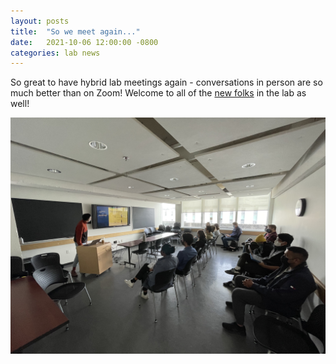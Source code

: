 ```yaml
---
layout: posts
title:  "So we meet again..."
date:   2021-10-06 12:00:00 -0800
categories: lab news
---
```


So great to have hybrid lab meetings again - conversations in person are so much better than on Zoom!  Welcome to all of the [new folks](/people/) in the lab as well!

 ![Lab meeting](/assets/images/labmeeting.jpeg)
